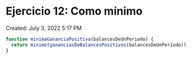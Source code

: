 # Ejercicio 12: Como mínimo

Created: July 3, 2022 5:17 PM

```jsx
function minimaGananciaPositiva(balancesDeUnPeriodo) {
  return minimo(gananciasDeBalancesPositivos(balancesDeUnPeriodo))
}
```